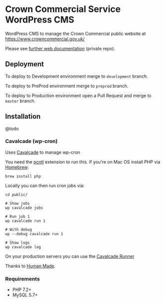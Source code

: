# Crown Commercial Service WordPress CMS

WordPress CMS to manage the Crown Commercial public website at https://www.crowncommercial.gov.uk/

Please see [further web documentation](https://github.com/Crown-Commercial-Service/ccsweb-docs/tree/master/web) (private repo).

## Deployment

To deploy to Development environment merge to `development` branch.

To deploy to PreProd environment merge to `preprod` branch. 

To deploy to Production environment open a Pull Request and merge to `master` branch.

## Installation

@todo

### Cavalcade (wp-cron)

Uses [Cavalcade](https://github.com/humanmade/Cavalcade) to manage wp-cron

You need the [pcntl](http://php.net/pcntl) extension to run this. If you're on Mac OS install PHP via [Homebrew](https://brew.sh/):

```
brew install php
```

Locally you can then run cron jobs via:
 
```
cd public/

# Show jobs
wp cavalcade jobs 

# Run job 1
wp cavalcade run 1

# With debug
wp --debug cavalcade run 1

# Show logs
wp cavalcade log
```
 
On your production servers you can use the [Cavalcade Runner](https://github.com/humanmade/Cavalcade-Runner)

Thanks to [Human Made](https://hmn.md/).

### Requirements

* PHP 7.2+
* MySQL 5.7+ 
